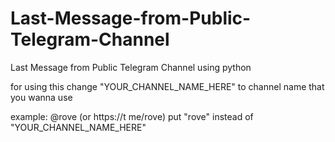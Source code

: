 # Last-Message-from-Public-Telegram-Channel
Last Message from Public Telegram Channel using python

for using this change "YOUR_CHANNEL_NAME_HERE" to channel name that you wanna use

example:
@rove
(or https://t me/rove)
put "rove" instead of "YOUR_CHANNEL_NAME_HERE"
